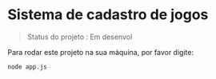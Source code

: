 # Sistema de cadastro de jogos</h1>
> Status do projeto : Em  desenvol

Para rodar este projeto na sua máquina, por favor digite:
```
node app.js
```
